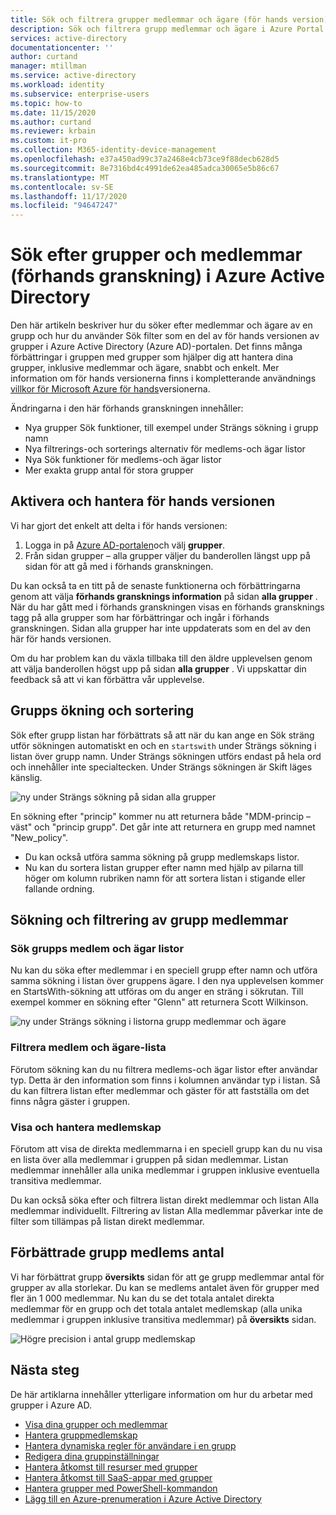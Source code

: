 ```yaml
---
title: Sök och filtrera grupper medlemmar och ägare (för hands version) – Azure Active Directory | Microsoft Docs
description: Sök och filtrera grupp medlemmar och ägare i Azure Portal.
services: active-directory
documentationcenter: ''
author: curtand
manager: mtillman
ms.service: active-directory
ms.workload: identity
ms.subservice: enterprise-users
ms.topic: how-to
ms.date: 11/15/2020
ms.author: curtand
ms.reviewer: krbain
ms.custom: it-pro
ms.collection: M365-identity-device-management
ms.openlocfilehash: e37a450ad99c37a2468e4cb73ce9f88decb628d5
ms.sourcegitcommit: 8e7316bd4c4991de62ea485adca30065e5b86c67
ms.translationtype: MT
ms.contentlocale: sv-SE
ms.lasthandoff: 11/17/2020
ms.locfileid: "94647247"
---
```

# <a name="search-groups-and-members-preview-in-azure-active-directory"></a>Sök efter grupper och medlemmar (förhands granskning) i Azure Active Directory

Den här artikeln beskriver hur du söker efter medlemmar och ägare av en grupp och hur du använder Sök filter som en del av för hands versionen av grupper i Azure Active Directory (Azure AD)-portalen. Det finns många förbättringar i gruppen med grupper som hjälper dig att hantera dina grupper, inklusive medlemmar och ägare, snabbt och enkelt. Mer information om för hands versionerna finns i kompletterande användnings [villkor för Microsoft Azure för hands](https://azure.microsoft.com/support/legal/preview-supplemental-terms/)versionerna.

Ändringarna i den här förhands granskningen innehåller:

- Nya grupper Sök funktioner, till exempel under Strängs sökning i grupp namn
- Nya filtrerings-och sorterings alternativ för medlems-och ägar listor
- Nya Sök funktioner för medlems-och ägar listor
- Mer exakta grupp antal för stora grupper

## <a name="enabling-and-managing-the-preview"></a>Aktivera och hantera för hands versionen

Vi har gjort det enkelt att delta i för hands versionen:

  1. Logga in på [Azure AD-portalen](https://portal.azure.com)och välj **grupper**.
  2. Från sidan grupper – alla grupper väljer du banderollen längst upp på sidan för att gå med i förhands granskningen.

Du kan också ta en titt på de senaste funktionerna och förbättringarna genom att välja **förhands gransknings information** på sidan **alla grupper** . När du har gått med i förhands granskningen visas en förhands gransknings tagg på alla grupper som har förbättringar och ingår i förhands granskningen. Sidan alla grupper har inte uppdaterats som en del av den här för hands versionen.

Om du har problem kan du växla tillbaka till den äldre upplevelsen genom att välja banderollen högst upp på sidan **alla grupper** . Vi uppskattar din feedback så att vi kan förbättra vår upplevelse.

## <a name="group-search-and-sorting"></a>Grupps ökning och sortering

Sök efter grupp listan har förbättrats så att när du kan ange en Sök sträng utför sökningen automatiskt en och en `startswith` under Strängs sökning i listan över grupp namn. Under Strängs sökningen utförs endast på hela ord och innehåller inte specialtecken. Under Strängs sökningen är Skift läges känslig.

![ny under Strängs sökning på sidan alla grupper](./media/groups-members-owners-search/groups-search-preview.png)

En sökning efter "princip" kommer nu att returnera både "MDM-princip – väst" och "princip grupp". Det går inte att returnera en grupp med namnet "New_policy".

- Du kan också utföra samma sökning på grupp medlemskaps listor.
- Nu kan du sortera listan grupper efter namn med hjälp av pilarna till höger om kolumn rubriken namn för att sortera listan i stigande eller fallande ordning.

## <a name="group-member-search-and-filtering"></a>Sökning och filtrering av grupp medlemmar

### <a name="search-group-member-and-owner-lists"></a>Sök grupps medlem och ägar listor

Nu kan du söka efter medlemmar i en speciell grupp efter namn och utföra samma sökning i listan över gruppens ägare. I den nya upplevelsen kommer en StartsWith-sökning att utföras om du anger en sträng i sökrutan. Till exempel kommer en sökning efter "Glenn" att returnera Scott Wilkinson.

![ny under Strängs sökning i listorna grupp medlemmar och ägare](./media/groups-members-owners-search/members-list.png)

### <a name="filter-member-and-owners-list"></a>Filtrera medlem och ägare-lista

Förutom sökning kan du nu filtrera medlems-och ägar listor efter användar typ. Detta är den information som finns i kolumnen användar typ i listan. Så du kan filtrera listan efter medlemmar och gäster för att fastställa om det finns några gäster i gruppen.

### <a name="view-and-manage-membership"></a>Visa och hantera medlemskap

Förutom att visa de direkta medlemmarna i en speciell grupp kan du nu visa en lista över alla medlemmar i gruppen på sidan medlemmar. Listan medlemmar innehåller alla unika medlemmar i gruppen inklusive eventuella transitiva medlemmar.

Du kan också söka efter och filtrera listan direkt medlemmar och listan Alla medlemmar individuellt. Filtrering av listan Alla medlemmar påverkar inte de filter som tillämpas på listan direkt medlemmar.

## <a name="improved-group-member-counts"></a>Förbättrade grupp medlems antal

Vi har förbättrat grupp **översikts** sidan för att ge grupp medlemmar antal för grupper av alla storlekar. Du kan se medlems antalet även för grupper med fler än 1 000 medlemmar. Nu kan du se det totala antalet direkta medlemmar för en grupp och det totala antalet medlemskap (alla unika medlemmar i gruppen inklusive transitiva medlemmar) på **översikts** sidan.

![Högre precision i antal grupp medlemskap](./media/groups-members-owners-search/member-numbers.png)

## <a name="next-steps"></a>Nästa steg

De här artiklarna innehåller ytterligare information om hur du arbetar med grupper i Azure AD.

- [Visa dina grupper och medlemmar](../fundamentals/active-directory-groups-view-azure-portal.md)
- [Hantera gruppmedlemskap](../fundamentals/active-directory-groups-membership-azure-portal.md)
- [Hantera dynamiska regler för användare i en grupp](groups-create-rule.md)
- [Redigera dina gruppinställningar](../fundamentals/active-directory-groups-settings-azure-portal.md)
- [Hantera åtkomst till resurser med grupper](../fundamentals/active-directory-manage-groups.md)
- [Hantera åtkomst till SaaS-appar med grupper](groups-saasapps.md)
- [Hantera grupper med PowerShell-kommandon](../enterprise-users/groups-settings-v2-cmdlets.md)
- [Lägg till en Azure-prenumeration i Azure Active Directory](../fundamentals/active-directory-how-subscriptions-associated-directory.md)
